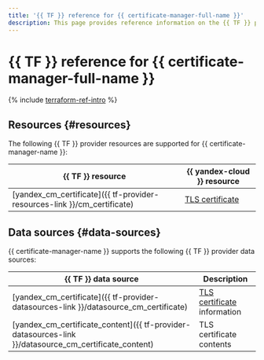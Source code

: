 ```yaml
---
title: '{{ TF }} reference for {{ certificate-manager-full-name }}'
description: This page provides reference information on the {{ TF }} provider resources and data sources supported for {{ certificate-manager-name }}.
---
```


# {{ TF }} reference for {{ certificate-manager-full-name }}

{% include [terraform-ref-intro](../_includes/terraform-ref-intro.md) %}

## Resources {#resources}

The following {{ TF }} provider resources are supported for {{ certificate-manager-name }}:

| **{{ TF }} resource** | **{{ yandex-cloud }} resource** |
| --- | --- |
| [yandex_cm_certificate]({{ tf-provider-resources-link }}/cm_certificate) | [TLS certificate](./concepts/index.md#types) |

## Data sources {#data-sources}

{{ certificate-manager-name }} supports the following {{ TF }} provider data sources:

| **{{ TF }} data source** | **Description** |
| --- | --- |
| [yandex_cm_certificate]({{ tf-provider-datasources-link }}/datasource_cm_certificate) | [TLS certificate](./concepts/index.md#types) information |
| [yandex_cm_certificate_content]({{ tf-provider-datasources-link }}/datasource_cm_certificate_content) | TLS certificate contents |